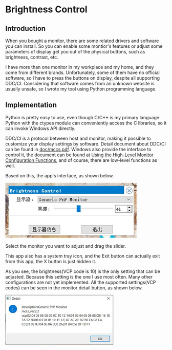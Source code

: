 # Brightness Control

## Introduction

When you bought a monitor, there are some related drivers and software you can install. So you can enable some montior's features or adjust some parameters of display get you out of the physical buttons, such as brightness, contrast, etc.

I have more than one monitor in my workplace and my home, and they come from different brands. Unfortunately, some of them have no official software, so I have to press the buttons on display, despite all supporting DDC/CI. Considering that software comes from an unknown website is usually unsafe, so I wrote my tool using Python programming language.



## Implementation

Python is pretty easy to use, even though C/C++ is my primary language. Python with the ctypes module can conveniently access the C libraries, so it can invoke Windows API directly. 

DDC/CI is a protocol between host and monitor, making it possible to customize your display settings by software. Detail document about DDC/CI can be found in [doc/mccs.pdf](doc/mccs.pdf). Windows also provide the interface to control it, the document can be found at [Using the High-Level Monitor Configuration Functions](https://docs.microsoft.com/en-us/windows/win32/monitor/using-the-high-level-monitor-configuration-functions), and of course, there are low-level functions as well.

Based on this, the app's interface, as shown below.

![](doc/interface.jpg)

Select the monitor you want to adjust and drag the slider. 

This app also has a system tray icon, and the Exit button can actually exit from this app, the X button is just hidden it.

As you see, the brightness(VCP code is 10) is the only setting that can be adjusted. Because this setting is the one I use most often. Many other configurations are not yet implemented. All the supported settings(VCP codes) can be seen in the monitor detail button, as shown below.

<img src="doc/detail.jpg" style="zoom: 67%;" />

